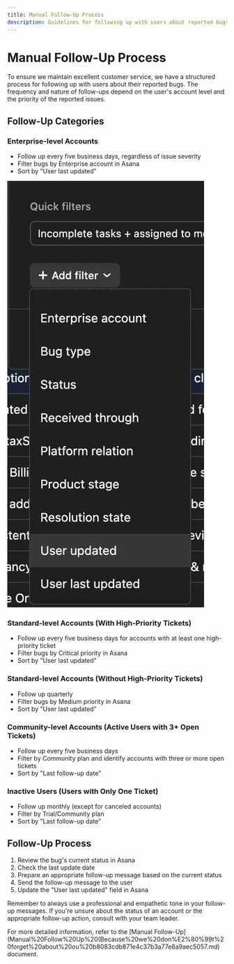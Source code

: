 ```yaml
---
title: Manual Follow-Up Process
description: Guidelines for following up with users about reported bugs
---
```


# Manual Follow-Up Process

To ensure we maintain excellent customer service, we have a structured process for following up with users about their reported bugs. The frequency and nature of follow-ups depend on the user's account level and the priority of the reported issues.

## Follow-Up Categories

### Enterprise-level Accounts
- Follow up every five business days, regardless of issue severity
- Filter bugs by Enterprise account in Asana
- Sort by "User last updated"

![Enterprise Filter](../../../../../public/enterprise-filter.png)

### Standard-level Accounts (With High-Priority Tickets)
- Follow up every five business days for accounts with at least one high-priority ticket
- Filter bugs by Critical priority in Asana
- Sort by "User last updated"

### Standard-level Accounts (Without High-Priority Tickets)
- Follow up quarterly
- Filter bugs by Medium priority in Asana
- Sort by "User last updated"

### Community-level Accounts (Active Users with 3+ Open Tickets)
- Follow up every five business days
- Filter by Community plan and identify accounts with three or more open tickets
- Sort by "Last follow-up date"

### Inactive Users (Users with Only One Ticket)
- Follow up monthly (except for canceled accounts)
- Filter by Trial/Community plan
- Sort by "Last follow-up date"

## Follow-Up Process

1. Review the bug's current status in Asana
2. Check the last update date
3. Prepare an appropriate follow-up message based on the current status
4. Send the follow-up message to the user
5. Update the "User last updated" field in Asana

Remember to always use a professional and empathetic tone in your follow-up messages. If you're unsure about the status of an account or the appropriate follow-up action, consult with your team leader.

For more detailed information, refer to the [Manual Follow-Up](Manual%20Follow%20Up%20(Because%20we%20don%E2%80%99t%20forget%20about%20ou%20b8083cdb871e4c37b3a77e8a9aec5057.md) document.
